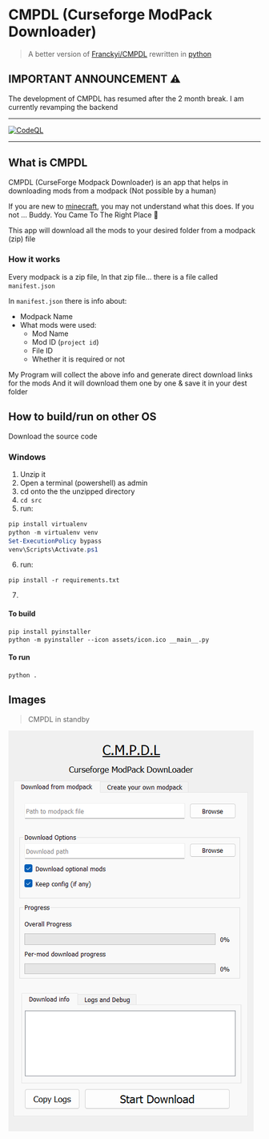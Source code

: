 # CMPDL (Curseforge ModPack Downloader)
> A better version of [Franckyi/CMPDL](https://github.com/Franckyi/CMPDL) rewritten in [python](https://python.org/about)

## IMPORTANT ANNOUNCEMENT :warning:

The development of CMPDL has resumed after the 2 month break. I am currently revamping the backend

---
[![CodeQL](https://github.com/Advik-B/CMPDL/actions/workflows/codeql-analysis.yml/badge.svg?branch=Master)](https://github.com/Advik-B/CMPDL/actions/workflows/codeql-analysis.yml)

---


## What is CMPDL

CMPDL (CurseForge Modpack Downloader) is an app that helps in downloading mods from a modpack (Not possible by a human)

If you are new to [minecraft](https://minecraft.net), you may not understand what this does. If you not ... Buddy. You Came To The Right Place 🙂

This app will download all the mods to your desired folder from a modpack (zip) file

### How it works

Every modpack is a zip file, In that zip file... there is a file called `manifest.json`

In `manifest.json` there is info about:

- Modpack Name
- What mods were used:
  - Mod Name
  - Mod ID (`project id`)
  - File ID
  - Whether it is required or not

My Program will collect the above info and generate direct download links for the mods
And it will download them one by one & save it in your dest folder

## How to build/run on other OS

Download the source code

### Windows

1. Unzip it
2. Open a terminal (powershell) as admin
3. cd onto the the unzipped directory
4. `cd src`
5. run:
```ps1
pip install virtualenv
python -m virtualenv venv
Set-ExecutionPolicy bypass
venv\Scripts\Activate.ps1
```
6. run:
```
pip install -r requirements.txt
```
7.
#### To build
```
pip install pyinstaller
python -m pyinstaller --icon assets/icon.ico __main__.py
```
#### To run
```
python .
```

## Images

> CMPDL in standby
 
![image](./src/design.png)
